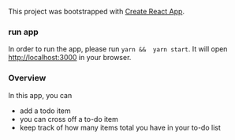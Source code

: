 This project was bootstrapped with [Create React App](https://github.com/facebook/create-react-app).

### run app

In order to run the app, please run `yarn &&  yarn start`. It will open [http://localhost:3000](http://localhost:3000) in your browser.

### Overview

In this app, you can
* add a todo item
* you can cross off a to-do item
* keep track of how many items total you have in your to-do list
